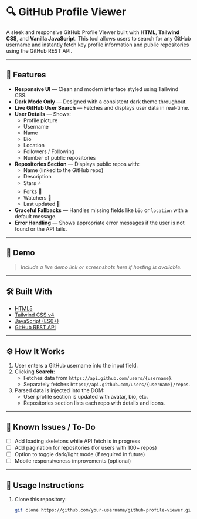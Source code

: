 # 🔍 GitHub Profile Viewer

A sleek and responsive GitHub Profile Viewer built with **HTML**, **Tailwind CSS**, and **Vanilla JavaScript**. This tool allows users to search for any GitHub username and instantly fetch key profile information and public repositories using the GitHub REST API.

---

## 🚀 Features

- **Responsive UI** — Clean and modern interface styled using Tailwind CSS.
- **Dark Mode Only** — Designed with a consistent dark theme throughout.
- **Live GitHub User Search** — Fetches and displays user data in real-time.
- **User Details** — Shows:
  - Profile picture
  - Username
  - Name
  - Bio
  - Location
  - Followers / Following
  - Number of public repositories
- **Repositories Section** — Displays public repos with:
  - Name (linked to the GitHub repo)
  - Description
  - Stars ⭐
  - Forks 🍴
  - Watchers 👀
  - Last updated 📅
- **Graceful Fallbacks** — Handles missing fields like `bio` or `location` with a default message.
- **Error Handling** — Shows appropriate error messages if the user is not found or the API fails.

---

## 📸 Demo

> _Include a live demo link or screenshots here if hosting is available._

---

## 🛠️ Built With

- [HTML5](https://developer.mozilla.org/en-US/docs/Web/Guide/HTML/HTML5)
- [Tailwind CSS v4](https://tailwindcss.com/)
- [JavaScript (ES6+)](https://developer.mozilla.org/en-US/docs/Web/JavaScript)
- [GitHub REST API](https://docs.github.com/en/rest)

---

## ⚙️ How It Works

1. User enters a GitHub username into the input field.
2. Clicking **Search**:
   - Fetches data from `https://api.github.com/users/{username}`.
   - Separately fetches `https://api.github.com/users/{username}/repos`.
3. Parsed data is injected into the DOM:
   - User profile section is updated with avatar, bio, etc.
   - Repositories section lists each repo with details and icons.

---

## 📌 Known Issues / To-Do

- [ ] Add loading skeletons while API fetch is in progress
- [ ] Add pagination for repositories (for users with 100+ repos)
- [ ] Option to toggle dark/light mode (if required in future)
- [ ] Mobile responsiveness improvements (optional)

---

## 🧪 Usage Instructions

1. Clone this repository:

   ```bash
   git clone https://github.com/your-username/github-profile-viewer.git